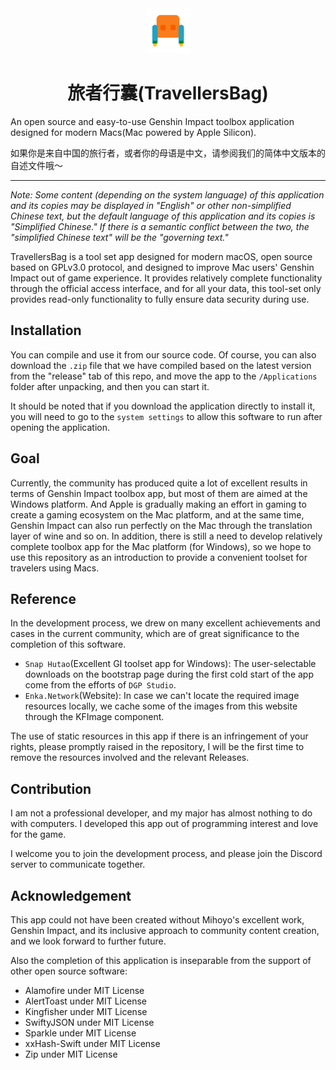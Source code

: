 <div align="center">
<img src="https://github.com/DreamedWorker/TravellersBag/blob/dev/TravellersBag/Assets.xcassets/AppIcon.appiconset/icon_128@2x.png" alt="tb logo" width=72 height=72 />
<h1>旅者行囊(TravellersBag)</h1>
</div>

An open source and easy-to-use Genshin Impact toolbox application designed for modern Macs(Mac powered by Apple Silicon).

如果你是来自中国的旅行者，或者你的母语是中文，请参阅我们的简体中文版本的自述文件哦～

------
<i>
Note: Some content (depending on the system language) of this application and its copies may be displayed in "English" or other non-simplified Chinese text, 
but the default language of this application and its copies is "Simplified Chinese." If there is a semantic conflict between the two, the "simplified Chinese text" will be the "governing text."
</i>

TravellersBag is a tool set app designed for modern macOS, open source based on GPLv3.0 protocol, and designed to improve Mac users' Genshin Impact out of game experience. It provides relatively complete functionality through the official access interface, and for all your data, this tool-set only provides read-only functionality to fully ensure data security during use.

## Installation
You can compile and use it from our source code. Of course, you can also download the `.zip` file that we have compiled based on the latest version from the "release" tab of this repo, and move the app to the `/Applications` folder after unpacking, and then you can start it.

It should be noted that if you download the application directly to install it, you will need to go to the `system settings` to allow this software to run after opening the application.

## Goal
Currently, the community has produced quite a lot of excellent results in terms of Genshin Impact toolbox app, but most of them are aimed at the Windows platform. 
And Apple is gradually making an effort in gaming to create a gaming ecosystem on the Mac platform, and at the same time, Genshin Impact can also run perfectly on the Mac through the translation layer of wine and so on. 
In addition, there is still a need to develop relatively complete toolbox app for the Mac platform (for Windows), so we hope to use this repository as an introduction to provide a convenient toolset for travelers using Macs.

## Reference
In the development process, we drew on many excellent achievements and cases in the current community, which are of great significance to the completion of this software.
- `Snap Hutao`(Excellent GI toolset app for Windows): The user-selectable downloads on the bootstrap page during the first cold start of the app come from the efforts of `DGP Studio`.
- `Enka.Network`(Website): In case we can't locate the required image resources locally, we cache some of the images from this website through the KFImage component.

The use of static resources in this app if there is an infringement of your rights, please promptly raised in the repository, I will be the first time to remove the resources involved and the relevant Releases.

## Contribution
I am not a professional developer, and my major has almost nothing to do with computers. I developed this app out of programming interest and love for the game.

I welcome you to join the development process, and please join the Discord server to communicate together.

## Acknowledgement
This app could not have been created without Mihoyo's excellent work, Genshin Impact, and its inclusive approach to community content creation, and we look forward to further future.

Also the completion of this application is inseparable from the support of other open source software:
- Alamofire under MIT License
- AlertToast under MIT License
- Kingfisher under MIT License
- SwiftyJSON under MIT License
- Sparkle under MIT License
- xxHash-Swift under MIT License
- Zip under MIT License
